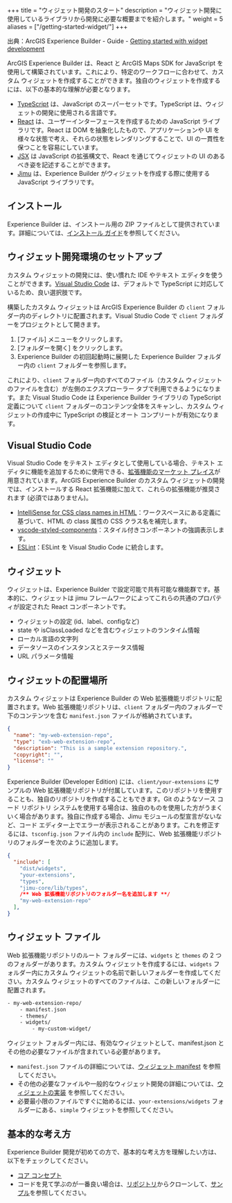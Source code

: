 +++
title = "ウィジェット開発のスタート"
description = "ウィジェット開発に使用しているライブラリから開発に必要な概要までを紹介します。"
weight = 5
aliases = ["/getting-started-widget/"]
+++

出典：ArcGIS Experience Builder - Guide - [Getting started with widget development](https://developers.arcgis.com/experience-builder/guide/getting-started-widget/)


ArcGIS Experience Builder は、React と ArcGIS Maps SDK for JavaScript を使用して構築されています。これにより、特定のワークフローに合わせて、カスタム ウィジェットを作成することができます。独自のウィジェットを作成するには、以下の基本的な理解が必要となります。

- [TypeScript](https://www.typescriptlang.org/) は、JavaScript のスーパーセットです。TypeScript は、ウィジェットの開発に使用される言語です。
- [React](https://reactjs.org/) は、ユーザーインターフェースを作成するための JavaScript ライブラリです。React は DOM を抽象化したもので、アプリケーションや UI を様々な状態で考え、それらの状態をレンダリングすることで、UI の一貫性を保つことを容易にしています。
- [JSX](https://reactjs.org/docs/introducing-jsx.html) は JavaScript の拡張構文で、React を通じてウィジェットの UI のあるべき姿を記述することができます。
- [Jimu](https://developers.arcgis.com/experience-builder/api-reference/) は、Experience Builder がウィジェットを作成する際に使用する JavaScript ライブラリです。

## インストール
Experience Builder は、インストール用の ZIP ファイルとして提供されています。詳細については、[インストール ガイド](../../install-guide)を参照してください。

## ウィジェット開発環境のセットアップ
カスタム ウィジェットの開発には、使い慣れた IDE やテキスト エディタを使うことができます。[Visual Studio Code](https://code.visualstudio.com/) は、デフォルトで TypeScript に対応しているため、良い選択肢です。

構築したカスタム ウィジェットは ArcGIS Experience Builder の `client` フォルダー内のディレクトリに配置されます。Visual Studio Code で `client` フォルダーをプロジェクトとして開きます。

1. [ファイル] メニューをクリックします。
2. [フォルダーを開く] をクリックします。
3. Experience Builder の初回起動時に展開した Experience Builder フォルダー内の `client` フォルダーを参照します。

これにより、`client` フォルダー内のすべてのファイル（カスタム ウィジェットのファイルを含む）が左側のエクスプローラー タブで利用できるようになります。また Visual Studio Code は Experience Builder ライブラリの TypeScript 定義について `client` フォルダーのコンテンツ全体をスキャンし、カスタム ウィジェットの作成中に TypeScript の検証とオート コンプリートが有効になります。

## Visual Studio Code
Visual Studio Code をテキスト エディタとして使用している場合、テキスト エディタに機能を追加するために使用できる、[拡張機能のマーケット プレイス](https://code.visualstudio.com/docs/editor/extension-gallery)が用意されています。ArcGIS Experience Builder のカスタム ウィジェットの開発では、インストールする React 拡張機能に加えて、これらの拡張機能が推奨されます (必須ではありません)。
- [IntelliSense for CSS class names in HTML](https://marketplace.visualstudio.com/items?itemName=Zignd.html-css-class-completion)：ワークスペースにある定義に基づいて、HTML の class 属性の CSS クラス名を補完します。
- [vscode-styled-components](https://marketplace.visualstudio.com/items?itemName=styled-components.vscode-styled-components)：スタイル付きコンポーネントの強調表示します。
- [ESLint](https://marketplace.visualstudio.com/items?itemName=dbaeumer.vscode-eslint)：ESLint を Visual Studio Code に統合します。

## ウィジェット
ウィジェットは、Experience Builder で設定可能で共有可能な機能群です。基本的に、ウィジェットは jimu フレームワークによってこれらの共通のプロパティが設定された React コンポーネントです。

- ウィジェットの設定 (id、label、configなど)
- state や isClassLoaded などを含むウィジェットのランタイム情報
- ローカル言語の文字列
- データソースのインスタンスとステータス情報
- URL パラメータ情報

## ウィジェットの配置場所
カスタム ウィジェットは Experience Builder の Web 拡張機能リポジトリに配置されます。Web 拡張機能リポジトリは、`client` フォルダー内のフォルダーで下のコンテンツを含む `manifest.json` ファイルが格納されています。

```json
{
  "name": "my-web-extension-repo",
  "type": "exb-web-extension-repo",
  "description": "This is a sample extension repository.",
  "copyright": "",
  "license": ""
}
```

Experience Builder (Developer Edition) には、`client/your-extensions` にサンプルの Web 拡張機能リポジトリが付属しています。このリポジトリを使用することも、独自のリポジトリを作成することもできます。Git のようなソース コード リポジトリ システムを使用する場合は、独自のものを使用した方がうまくいく場合があります。独自に作成する場合、Jimu モジュールの型宣言がないなど、コード エディター上でエラーが表示されることがあります。これを修正するには、`tsconfig.json` ファイル内の `include` 配列に、Web 拡張機能リポジトリのフォルダーを次のように追加します。

```json
{
  "include": [
    "dist/widgets",
    "your-extensions",
    "types",
    "jimu-core/lib/types",
    /** Web 拡張機能リポジトリのフォルダー名を追加します **/
    "my-web-extension-repo"
  ],
}
```

## ウィジェット ファイル
Web 拡張機能リポジトリのルート フォルダーには、`widgets` と `themes` の 2 つのフォルダーがあります。カスタム ウィジェットを作成するには、`widgets` フォルダー内にカスタム ウィジェットの名前で新しいフォルダーを作成してください。カスタム ウィジェットのすべてのファイルは、この新しいフォルダーに配置されます。

```txt
- my-web-extension-repo/
    - manifest.json
    - themes/
    - widgets/
        - my-custom-widget/
```

ウィジェット フォルダー内には、有効なウィジェットとして、manifest.json とその他の必要なファイルが含まれている必要があります。

- `manifest.json` ファイルの詳細については、[ウィジェット manifest](https://esrijapan.github.io/arcgis-dev-resources/tips/experience-builder/widget-development/widget-manifest/) を参照してください。
- その他の必要なファイルや一般的なウィジェット開発の詳細については、[ウィジェットの実装](https://esrijapan.github.io/arcgis-dev-resources/tips/experience-builder/widget-development/extend-base-widget/) を参照してください。
- 必要最小限のファイルですぐに始めるには、`your-extensions/widgets` フォルダーにある、`simple` ウィジェットを参照してください。

## 基本的な考え方
Experience Builder 開発が初めての方で、基本的な考え方を理解したい方は、以下をチェックしてください。

- [コア コンセプト](../../core-concepts)
- コードを見て学ぶのが一番良い場合は、[リポジトリ](https://github.com/esri/arcgis-experience-builder-sdk-resources)からクローンして、[サンプル](https://developers.arcgis.com/experience-builder/sample-code/)を参照してください。

